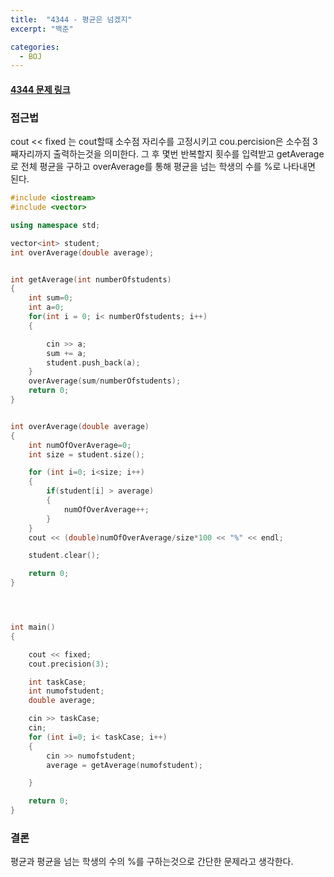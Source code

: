 ```yaml
---
title:  "4344 - 평균은 넘겠지"
excerpt: "백준"

categories:
  - BOJ
---
```


#### [4344 문제 링크](https://www.acmicpc.net/problem/4344)

### 접근법
cout << fixed 는 cout할때 소수점 자리수를 고정시키고 cou.percision은 소수점 3째자리까지 출력하는것을 의미한다.
그 후 몇번 반복할지 횟수를 입력받고 getAverage로 전체 평균을 구하고 overAverage를 통해 평균을 넘는 학생의 수를 %로 나타내면 된다.

```cpp
#include <iostream>
#include <vector>

using namespace std;

vector<int> student;
int overAverage(double average);


int getAverage(int numberOfstudents)
{
    int sum=0;
    int a=0;
    for(int i = 0; i< numberOfstudents; i++)
    {

        cin >> a;
        sum += a;
        student.push_back(a);
    }
    overAverage(sum/numberOfstudents);
    return 0;
}


int overAverage(double average)
{
    int numOfOverAverage=0;
    int size = student.size();

    for (int i=0; i<size; i++)
    {
        if(student[i] > average)
        {
            numOfOverAverage++;
        }
    }
    cout << (double)numOfOverAverage/size*100 << "%" << endl;

    student.clear();

    return 0;
}




int main()
{

    cout << fixed;
    cout.precision(3);

    int taskCase;
    int numofstudent;
    double average;

    cin >> taskCase;
    cin;
    for (int i=0; i< taskCase; i++)
    {
        cin >> numofstudent;
        average = getAverage(numofstudent);

    }

    return 0;
}
```

### 결론
평균과 평균을 넘는 학생의 수의 %를 구하는것으로 간단한 문제라고 생각한다.